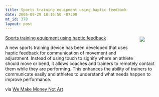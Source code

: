 ```yaml
--- 
title: Sports training equipment using haptic feedback
date: 2005-09-29 18:16:50 -07:00
mt_id: 378
layout: post
---
```

<div style='float:right;width:70;height:70;padding:5px;'><A HREF='http://www.newscientist.com/article.ns?id=mg18825196.000&feedId=online-news_rss20'><IMG SRC='http://images.nonpolynomial.com/nonpolynomial.com/blog/sporthaptic.jpg' border="0" /></A></div>

<A HREF='http://www.newscientist.com/article.ns?id=mg18825196.000&feedId=online-news_rss20'>Sports training equipment using haptic feedback</A>

A new sports training device has been developed that uses haptic feedback for communication of movement and adjustment. Instead of using touch to signify where an athlete should move or bend, it allows coaches and trainers to remotely contact them while they are performing. This enhances the ability of trainers to communicate easily and athletes to understand what needs happen to improve performance.

via <A HREF='http://www.we-make-money-not-art.com/archives/007104.php'>We Make Money Not Art</A> 
